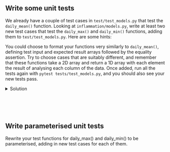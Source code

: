 ## Write some unit tests
We already have a couple of test cases in `test/test_models.py` that test the `daily_mean()` function. Looking at `inflammation/models.py`, write at least two new test cases that test the `daily_max()` and `daily_min()` functions, adding them to `test/test_models.py`. Here are some hints:

You could choose to format your functions very similarly to `daily_mean()`, defining test input and expected result arrays followed by the equality assertion.
Try to choose cases that are suitably different, and remember that these functions take a 2D array and return a 1D array with each element the result of analysing each column of the data.
Once added, run all the tests again with `pytest tests/test_models.py`, and you should also see your new tests pass.

<details>
<summary>Solution</summary>

```
def test_daily_max():
    """Test that max function works for an array of positive integers."""
    from inflammation.models import daily_max

    test_input = np.array([[4, 2, 5],
                           [1, 6, 2],
                           [4, 1, 9]])
    test_result = np.array([4, 6, 9])

    npt.assert_array_equal(daily_max(test_input), test_result)


def test_daily_min():
    """Test that min function works for an array of positive and negative integers."""
    from inflammation.models import daily_min

    test_input = np.array([[ 4, -2, 5],
                           [ 1, -6, 2],
                           [-4, -1, 9]])
    test_result = np.array([-4, -6, 2])

    npt.assert_array_equal(daily_min(test_input), test_result)
```

</details>

<br>
<br>
<br>
<br>

## Write parameterised unit tests
Rewrite your test functions for daily_max() and daily_min() to be parameterised, adding in new test cases for each of them.

